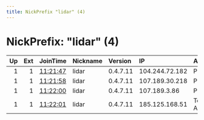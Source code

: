 ```yaml
---
title: NickPrefix "lidar" (4)
---
```


# NickPrefix: "lidar" (4)

|   Up |   Ext | JoinTime                                                                                              | Nickname   | Version   | IP             | AS           | CC   |   ORp |   Dirp | OS    | Contact                       |   eFamMembers |
|-----:|------:|:------------------------------------------------------------------------------------------------------|:-----------|:----------|:---------------|:-------------|:-----|------:|-------:|:------|:------------------------------|--------------:|
|    1 |     1 | [11:21:47](https://nusenu.github.io/OrNetStats/w/relay/8FCBEC8612C20231B179CEF68A38818D7522B16E.html) | lidar      | 0.4.7.11  | 104.244.72.182 | PONYNET      | lu   |   443 |      0 | Linux | https://tor.lidarshield.cloud |             4 |
|    1 |     1 | [11:21:58](https://nusenu.github.io/OrNetStats/w/relay/08232E91FC007BAFA2B6155CA0E4E80F922A3A4A.html) | lidar      | 0.4.7.11  | 107.189.30.218 | PONYNET      | lu   |   443 |      0 | Linux | https://tor.lidarshield.cloud |             4 |
|    1 |     1 | [11:22:00](https://nusenu.github.io/OrNetStats/w/relay/E45C0B2CB78622E2D72830F1150893E9EDD9D19B.html) | lidar      | 0.4.7.11  | 107.189.3.86   | PONYNET      | lu   |   443 |      0 | Linux | https://tor.lidarshield.cloud |             4 |
|    1 |     1 | [11:22:01](https://nusenu.github.io/OrNetStats/w/relay/A942DD082974525B2C8201B6C27E1CB40F6BAA72.html) | lidar      | 0.4.7.11  | 185.125.168.51 | TerraHost AS | no   |   443 |      0 | Linux | https://tor.lidarshield.cloud |             4 |
